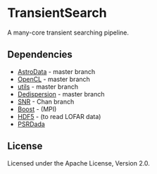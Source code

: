 
# TransientSearch

A many-core transient searching pipeline.

## Dependencies

* [AstroData](https://github.com/isazi/AstroData) - master branch
* [OpenCL](https://github.com/isazi/OpenCL) - master branch
* [utils](https://github.com/isazi/utils) - master branch
* [Dedispersion](https://github.com/isazi/Dedispersion) - master branch
* [SNR](https://github.com/isazi/SNR) - Chan branch
* [Boost](http://www.boost.org/) - (MPI)
* [HDF5](http://www.hdfgroup.org/HDF5/) - (to read LOFAR data)
* [PSRDada](http://psrdada.sourceforge.net/)

## License

Licensed under the Apache License, Version 2.0.

